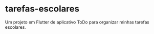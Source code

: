 # tarefas-escolares
Um projeto em Flutter de aplicativo ToDo para organizar minhas tarefas escolares.
